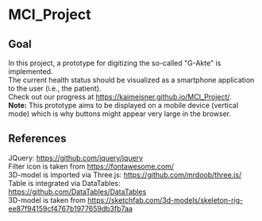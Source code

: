 # MCI_Project

## Goal
In this project, a prototype for digitizing the so-called "G-Akte" is implemented.\
The current health status should be visualized as a smartphone application to the user (i.e., the patient).\
Check out our progress at https://kaimeisner.github.io/MCI_Project/. \
**Note:** This prototype aims to be displayed on a mobile device (vertical mode) which is why buttons might appear very large in the browser. 

## References
JQuery: https://github.com/jquery/jquery \
Filter icon is taken from https://fontawesome.com/ \
3D-model is imported via Three.js: https://github.com/mrdoob/three.js/ \
Table is integrated via DataTables: https://github.com/DataTables/DataTables \
3D-model is taken from https://sketchfab.com/3d-models/skeleton-rig-ee87f94159cf4767b1977659db3fb7aa 



